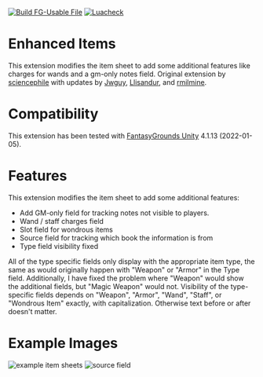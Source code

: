 [![Build FG-Usable File](https://github.com/FG-Unofficial-Developers-Guild/FG-PFRPG-Enhanced-Items/actions/workflows/create-ext.yml/badge.svg)](https://github.com/FG-Unofficial-Developers-Guild/FG-PFRPG-Enhanced-Items/actions/workflows/create-ext.yml) [![Luacheck](https://github.com/FG-Unofficial-Developers-Guild/FG-PFRPG-Enhanced-Items/actions/workflows/luacheck.yml/badge.svg)](https://github.com/FG-Unofficial-Developers-Guild/FG-PFRPG-Enhanced-Items/actions/workflows/luacheck.yml)

# Enhanced Items
This extension modifies the item sheet to add some additional features like charges for wands and a gm-only notes field.
Original extension by [sciencephile](https://www.fantasygrounds.com/forums/member.php?23086-sciencephile) with updates by [Jwguy](https://www.fantasygrounds.com/forums/member.php?26033-Jwguy), [Llisandur](https://www.fantasygrounds.com/forums/member.php?61628-Llisandur), and [rmilmine](https://www.fantasygrounds.com/forums/member.php?215591-rmilmine).

# Compatibility
This extension has been tested with [FantasyGrounds Unity](https://www.fantasygrounds.com/home/FantasyGroundsUnity.php) 4.1.13 (2022-01-05).

# Features
This extension modifies the item sheet to add some additional features:

* Add GM-only field for tracking notes not visible to players.
* Wand / staff charges field
* Slot field for wondrous items
* Source field for tracking which book the information is from
* Type field visibility fixed

All of the type specific fields only display with the appropriate item type, the same as would originally happen with "Weapon" or "Armor" in the Type field. Additionally, I have fixed the problem where "Weapon" would show the additional fields, but "Magic Weapon" would not. Visibility of the type-specific fields depends on "Weapon", "Armor", "Wand", "Staff", or "Wondrous Item" exactly, with capitalization. Otherwise text before or after doesn't matter.

# Example Images
![example item sheets](https://user-images.githubusercontent.com/1916835/123555247-872b8b00-d752-11eb-95f0-db22c24091c2.jpg)
![source field](https://user-images.githubusercontent.com/1916835/123555249-898de500-d752-11eb-8edc-de8c7e0e15d9.jpg)
